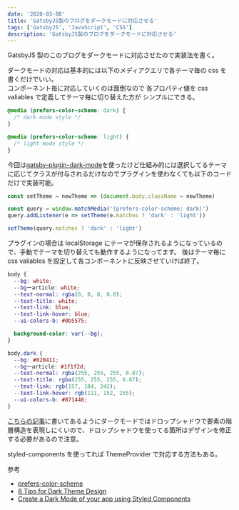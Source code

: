 ```yaml
---
date: '2020-03-08'
title: 'GatsbyJS製のブログをダークモードに対応させる'
tags: ['GatsbyJS', 'JavaScript', 'CSS']
description: 'GatsbyJS製のブログをダークモードに対応させる'
---
```


GatsbyJS 製のこのブログをダークモードに対応させたので実装法を書く。

ダークモードの対応は基本的には以下のメディアクエリで各テーマ毎の css を書くだけでいい。  
コンポーネント毎に対応していくのは面倒なので 各プロパティ値を css valiables で定義してテーマ毎に切り替えた方が
シンプルにできる。

```css
@media (prefers-color-scheme: dark) {
  /* dark mode style */
}

@media (prefers-color-scheme: light) {
  /* light mode style */
}
```

今回は[gatsby-plugin-dark-mode](https://github.com/insin/gatsby-plugin-dark-mode)を使ったけど仕組み的には選択してるテーマに応じてクラスが付与されるだけなのでプラグインを使わなくても以下のコードだけで実装可能。

```javascript
const setTheme = newTheme => (document.body.className = newTheme)

const query = window.matchMedia('(prefers-color-scheme: dark)')
query.addListener(e => setTheme(e.matches ? 'dark' : 'light'))

setTheme(query.matches ? 'dark' : 'light')
```

プラグインの場合は localStorage にテーマが保存されるようになっているので、手動でテーマを切り替えても動作するようになってます。
後はテーマ毎に css valiables を設定して各コンポーネントに反映させていけば終了。

```css
body {
  --bg: white;
  --bgーarticle: white;
  --text-normal: rgba(0, 0, 0, 0.8);
  --text-title: white;
  --text-link: blue;
  --text-link-hover: blue;
  --ui-colors-b: #0b5575;

  background-color: var(--bg);
}

body.dark {
  --bg: #020411;
  --bgーarticle: #1f1f2d;
  --text-normal: rgba(255, 255, 255, 0.87);
  --text-title: rgba(255, 255, 255, 0.87);
  --text-link: rgb(157, 184, 242);
  --text-link-hover: rgb(111, 152, 255);
  --ui-colors-b: #071446;
}
```

[こちらの記事](https://uxplanet.org/8-tips-for-dark-theme-design-8dfc2f8f7ab6)に書いてあるようにダークモードではドロップシャドウで要素の階層構造を表現しにくいので、ドロップシャドウを使ってる箇所はデザインを修正する必要があるので注意。

styled-components を使ってれば ThemeProvider で対応する方法もある。

参考

- [prefers-color-scheme](https://developer.mozilla.org/en-US/docs/Web/CSS/@media/prefers-color-scheme)
- [8 Tips for Dark Theme Design](https://uxplanet.org/8-tips-for-dark-theme-design-8dfc2f8f7ab6)
- [Create a Dark Mode of your app using Styled Components](https://medium.com/swlh/create-a-dark-mode-of-your-app-using-styled-components-a44bc5a59330)
